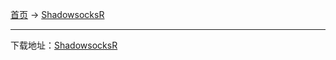 
[首页](/software) -> [ShadowsocksR](/software/shadowsocksr)

---

下载地址：[ShadowsocksR](https://sourceforge.net/projects/ismdeep-share/files/ShadowsocksR-4.7.0-win.7z/download)

